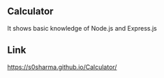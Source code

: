 ## Calculator
It shows basic knowledge of Node.js and Express.js

## Link
https://s0sharma.github.io/Calculator/

